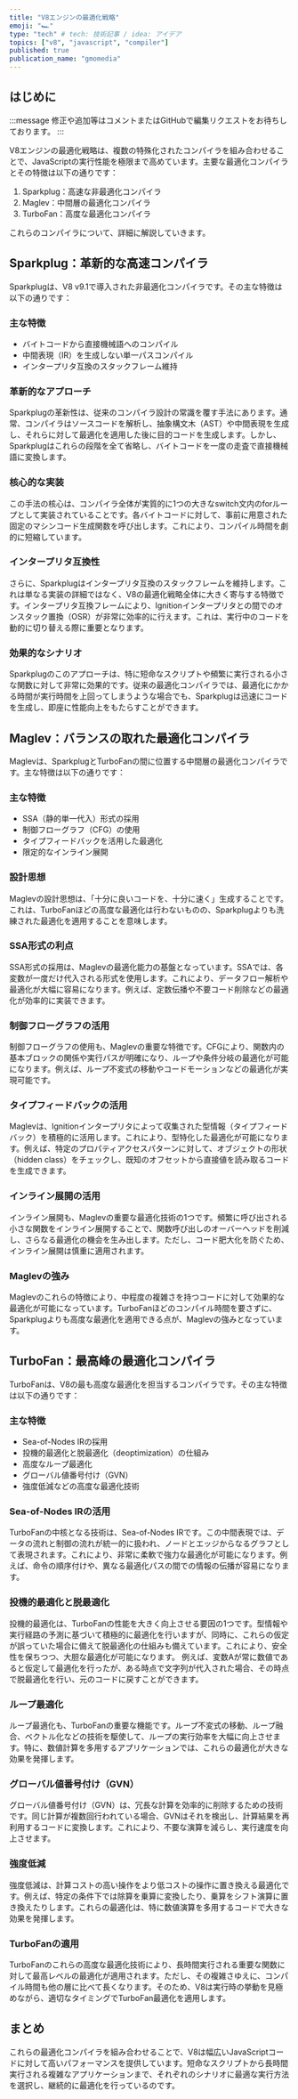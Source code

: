 ```yaml
---
title: "V8エンジンの最適化戦略"
emoji: "🏎️"
type: "tech" # tech: 技術記事 / idea: アイデア
topics: ["v8", "javascript", "compiler"]
published: true
publication_name: "gmomedia"
---
```


## はじめに

:::message
修正や追加等はコメントまたはGitHubで編集リクエストをお待ちしております。
:::

V8エンジンの最適化戦略は、複数の特殊化されたコンパイラを組み合わせることで、JavaScriptの実行性能を極限まで高めています。主要な最適化コンパイラとその特徴は以下の通りです：

1. Sparkplug：高速な非最適化コンパイラ
2. Maglev：中間層の最適化コンパイラ
3. TurboFan：高度な最適化コンパイラ

これらのコンパイラについて、詳細に解説していきます。

## Sparkplug：革新的な高速コンパイラ

Sparkplugは、V8 v9.1で導入された非最適化コンパイラです。その主な特徴は以下の通りです：

### 主な特徴

- バイトコードから直接機械語へのコンパイル
- 中間表現（IR）を生成しない単一パスコンパイル
- インタープリタ互換のスタックフレーム維持

### 革新的なアプローチ

Sparkplugの革新性は、従来のコンパイラ設計の常識を覆す手法にあります。通常、コンパイラはソースコードを解析し、抽象構文木（AST）や中間表現を生成し、それらに対して最適化を適用した後に目的コードを生成します。しかし、Sparkplugはこれらの段階を全て省略し、バイトコードを一度の走査で直接機械語に変換します。

### 核心的な実装

この手法の核心は、コンパイラ全体が実質的に1つの大きなswitch文内のforループとして実装されていることです。各バイトコードに対して、事前に用意された固定のマシンコード生成関数を呼び出します。これにより、コンパイル時間を劇的に短縮しています。

### インタープリタ互換性

さらに、Sparkplugはインタープリタ互換のスタックフレームを維持します。これは単なる実装の詳細ではなく、V8の最適化戦略全体に大きく寄与する特徴です。インタープリタ互換フレームにより、Ignitionインタープリタとの間でのオンスタック置換（OSR）が非常に効率的に行えます。これは、実行中のコードを動的に切り替える際に重要となります。

### 効果的なシナリオ

Sparkplugのこのアプローチは、特に短命なスクリプトや頻繁に実行される小さな関数に対して非常に効果的です。従来の最適化コンパイラでは、最適化にかかる時間が実行時間を上回ってしまうような場合でも、Sparkplugは迅速にコードを生成し、即座に性能向上をもたらすことができます。

## Maglev：バランスの取れた最適化コンパイラ

Maglevは、SparkplugとTurboFanの間に位置する中間層の最適化コンパイラです。主な特徴は以下の通りです：

### 主な特徴

- SSA（静的単一代入）形式の採用
- 制御フローグラフ（CFG）の使用
- タイプフィードバックを活用した最適化
- 限定的なインライン展開

### 設計思想

Maglevの設計思想は、「十分に良いコードを、十分に速く」生成することです。これは、TurboFanほどの高度な最適化は行わないものの、Sparkplugよりも洗練された最適化を適用することを意味します。

### SSA形式の利点

SSA形式の採用は、Maglevの最適化能力の基盤となっています。SSAでは、各変数が一度だけ代入される形式を使用します。これにより、データフロー解析や最適化が大幅に容易になります。例えば、定数伝播や不要コード削除などの最適化が効率的に実装できます。

### 制御フローグラフの活用

制御フローグラフの使用も、Maglevの重要な特徴です。CFGにより、関数内の基本ブロックの関係や実行パスが明確になり、ループや条件分岐の最適化が可能になります。例えば、ループ不変式の移動やコードモーションなどの最適化が実現可能です。

### タイプフィードバックの活用

Maglevは、Ignitionインタープリタによって収集された型情報（タイプフィードバック）を積極的に活用します。これにより、型特化した最適化が可能になります。例えば、特定のプロパティアクセスパターンに対して、オブジェクトの形状（hidden class）をチェックし、既知のオフセットから直接値を読み取るコードを生成できます。

### インライン展開の活用

インライン展開も、Maglevの重要な最適化技術の1つです。頻繁に呼び出される小さな関数をインライン展開することで、関数呼び出しのオーバーヘッドを削減し、さらなる最適化の機会を生み出します。ただし、コード肥大化を防ぐため、インライン展開は慎重に適用されます。

### Maglevの強み

Maglevのこれらの特徴により、中程度の複雑さを持つコードに対して効果的な最適化が可能になっています。TurboFanほどのコンパイル時間を要さずに、Sparkplugよりも高度な最適化を適用できる点が、Maglevの強みとなっています。

## TurboFan：最高峰の最適化コンパイラ

TurboFanは、V8の最も高度な最適化を担当するコンパイラです。その主な特徴は以下の通りです：

### 主な特徴

- Sea-of-Nodes IRの採用
- 投機的最適化と脱最適化（deoptimization）の仕組み
- 高度なループ最適化
- グローバル値番号付け（GVN）
- 強度低減などの高度な最適化技術

### Sea-of-Nodes IRの活用

TurboFanの中核となる技術は、Sea-of-Nodes IRです。この中間表現では、データの流れと制御の流れが統一的に扱われ、ノードとエッジからなるグラフとして表現されます。これにより、非常に柔軟で強力な最適化が可能になります。例えば、命令の順序付けや、異なる最適化パスの間での情報の伝播が容易になります。

### 投機的最適化と脱最適化

投機的最適化は、TurboFanの性能を大きく向上させる要因の1つです。型情報や実行経路の予測に基づいて積極的に最適化を行いますが、同時に、これらの仮定が誤っていた場合に備えて脱最適化の仕組みも備えています。これにより、安全性を保ちつつ、大胆な最適化が可能になります。
例えば、変数Aが常に数値であると仮定して最適化を行ったが、ある時点で文字列が代入された場合、その時点で脱最適化を行い、元のコードに戻すことができます。

### ループ最適化

ループ最適化も、TurboFanの重要な機能です。ループ不変式の移動、ループ融合、ベクトル化などの技術を駆使して、ループの実行効率を大幅に向上させます。特に、数値計算を多用するアプリケーションでは、これらの最適化が大きな効果を発揮します。

### グローバル値番号付け（GVN）

グローバル値番号付け（GVN）は、冗長な計算を効率的に削除するための技術です。同じ計算が複数回行われている場合、GVNはそれを検出し、計算結果を再利用するコードに変換します。これにより、不要な演算を減らし、実行速度を向上させます。

### 強度低減

強度低減は、計算コストの高い操作をより低コストの操作に置き換える最適化です。例えば、特定の条件下では除算を乗算に変換したり、乗算をシフト演算に置き換えたりします。これらの最適化は、特に数値演算を多用するコードで大きな効果を発揮します。

### TurboFanの適用

TurboFanのこれらの高度な最適化技術により、長時間実行される重要な関数に対して最高レベルの最適化が適用されます。ただし、その複雑さゆえに、コンパイル時間も他の層に比べて長くなります。そのため、V8は実行時の挙動を見極めながら、適切なタイミングでTurboFan最適化を適用します。

## まとめ

これらの最適化コンパイラを組み合わせることで、V8は幅広いJavaScriptコードに対して高いパフォーマンスを提供しています。短命なスクリプトから長時間実行される複雑なアプリケーションまで、それぞれのシナリオに最適な実行方法を選択し、継続的に最適化を行っているのです。
